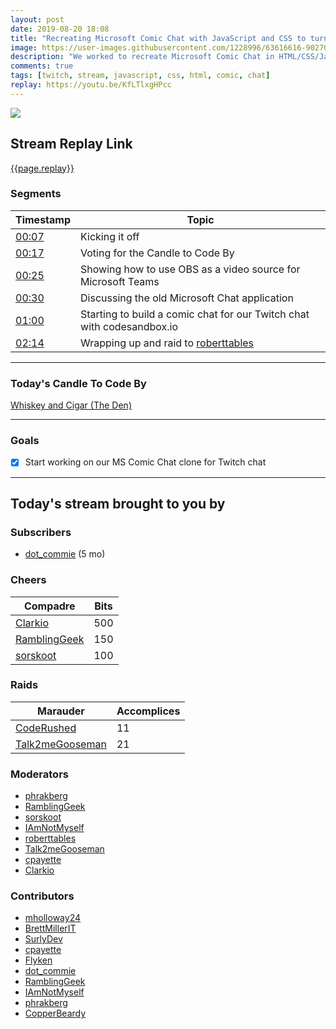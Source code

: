```yaml
---
layout: post
date: 2019-08-20 18:08
title: "Recreating Microsoft Comic Chat with JavaScript and CSS to turn chat into a comic strip"
image: https://user-images.githubusercontent.com/1228996/63616616-90270080-c5ad-11e9-984a-481b5284c69b.png
description: "We worked to recreate Microsoft Comic Chat in HTML/CSS/JavaScript to generate comic strips based off Twitch chat."
comments: true
tags: [twitch, stream, javascript, css, html, comic, chat]
replay: https://youtu.be/KfLTlxgHPcc
---
```


<img src="{{page.image}}"/>

## Stream Replay Link

[{{page.replay}}]({{page.replay}})

<!--more-->

### Segments

| Timestamp | Topic
| ---       | ---
| [00:07]({{page.replay}}?t=420)      | Kicking it off                                                          |
| [00:17]({{page.replay}}?t=1041)     | Voting for the Candle to Code By                                        |
| [00:25]({{page.replay}}?t=1500)     | Showing how to use OBS as a video source for Microsoft Teams            |
| [00:30]({{page.replay}}?t=1800)     | Discussing the old Microsoft Chat application                           |
| [01:00]({{page.replay}}?t=3600)     | Starting to build a comic chat for our Twitch chat with codesandbox.io  |
| [02:14]({{page.replay}}?t=8080.002) | Wrapping up and raid to [roberttables](https://twitch.tv/roberttables)  |

---

### Today's Candle To Code By

[Whiskey and Cigar (The Den)](https://amzn.to/30ttzO6)

---

### Goals

- [x] Start working on our MS Comic Chat clone for Twitch chat

---

## Today's stream brought to you by

### Subscribers

- [dot_commie](https://twitch.tv/dot_commie) (5 mo)

### Cheers

| Compadre            | Bits        |
| ---                 | ---         |
| [Clarkio](https://twitch.tv/clarkio) | 500 |
| [RamblingGeek](https://twitch.tv/ramblinggeek) | 150 |
| [sorskoot](https://twitch.tv/sorskoot) | 100 |

### Raids

| Marauder            | Accomplices |
| ---                 | ---         |
| [CodeRushed](https://twitch.tv/coderushed) | 11 |
| [Talk2meGooseman](https://twitch.tv/talk2megooseman) | 21 |

### Moderators

- [phrakberg](https://twitch.tv/phrakberg)
- [RamblingGeek](https://twitch.tv/ramblinggeek)
- [sorskoot](https://twitch.tv/sorskoot)
- [IAmNotMyself](https://twitch.tv/iamnotmyself)
- [roberttables](https://twitch.tv/roberttables)
- [Talk2meGooseman](https://twitch.tv/talk2megooseman)
- [cpayette](https://twitch.tv/cpayette)
- [Clarkio](https://twitch.tv/clarkio)

### Contributors

- [mholloway24](https://twitch.tv/mholloway24)
- [BrettMillerIT](https://twitch.tv/brettmillerit)
- [SurlyDev](https://twitch.tv/surlydev)
- [cpayette](https://twitch.tv/cpayette)
- [Flyken](https://twitch.tv/flyken)
- [dot_commie](https://twitch.tv/dot_commie)
- [RamblingGeek](https://twitch.tv/ramblinggeek)
- [IAmNotMyself](https://twitch.tv/iamnotmyself)
- [phrakberg](https://twitch.tv/phrakberg)
- [CopperBeardy](https://twitch.tv/copperbeardy)
